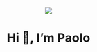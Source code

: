 <div id="header" align="center">
  <img src="https://media.giphy.com/media/RbDKaczqWovIugyJmW/giphy.gif">
  <h1 align="center">Hi 👋, I’m Paolo</h1>
  <h3 align="cener"></h3>
</div>



<!--
**paolobillordo/paolobillordo** is a ✨ _special_ ✨ repository because its `README.md` (this file) appears on your GitHub profile.

Here are some ideas to get you started:

- 🔭 I’m currently working on ...
- 🌱 I’m currently learning ...
- 👯 I’m looking to collaborate on ...
- 🤔 I’m looking for help with ...
- 💬 Ask me about ...
- 📫 How to reach me: ...
- 😄 Pronouns: ...
- ⚡ Fun fact: ...
-->
